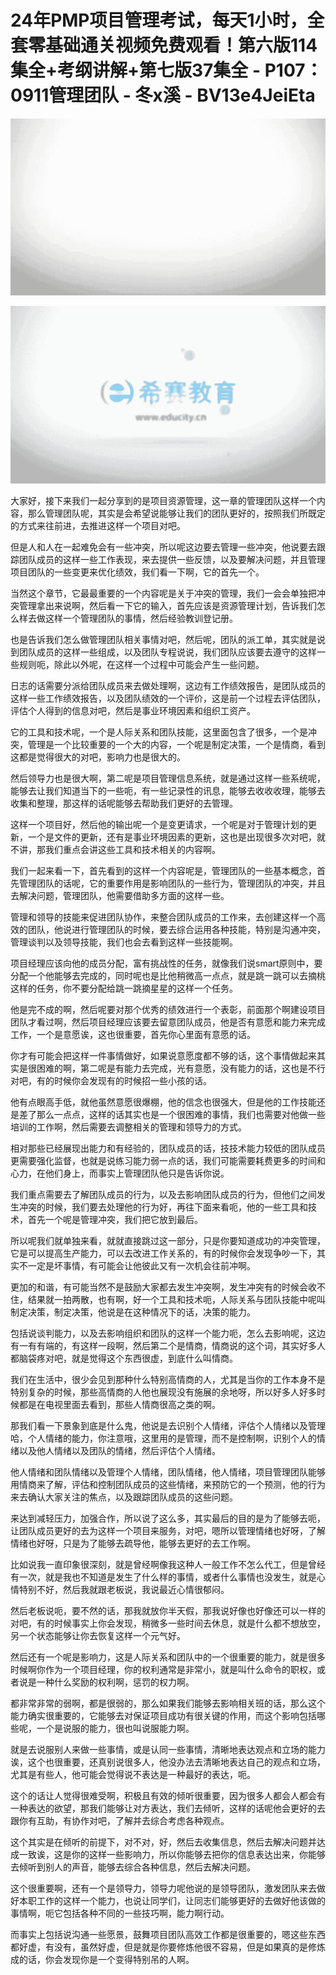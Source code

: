 # 24年PMP项目管理考试，每天1小时，全套零基础通关视频免费观看！第六版114集全+考纲讲解+第七版37集全 - P107：0911管理团队 - 冬x溪 - BV13e4JeiEta

![](img/9c8be92cab9c22c0c36d982aa7fa4170_0.png)

![](img/9c8be92cab9c22c0c36d982aa7fa4170_1.png)

大家好，接下来我们一起分享到的是项目资源管理，这一章的管理团队这样一个内容，那么管理团队呢，其实是会希望说能够让我们的团队更好的，按照我们所既定的方式来往前进，去推进这样一个项目对吧。

但是人和人在一起难免会有一些冲突，所以呢这边要去管理一些冲突，他说要去跟踪团队成员的这样一些工作表现，来去提供一些反馈，以及要解决问题，并且管理项目团队的一些变更来优化绩效，我们看一下啊，它的首先一个。

当然这个章节，它最最重要的一个内容呢是关于冲突的管理，我们一会会单独把冲突管理拿出来说啊，然后看一下它的输入，首先应该是资源管理计划，告诉我们怎么样去做这样一个管理团队的事情，然后经验教训登记册。

也是告诉我们怎么做管理团队相关事情对吧，然后呢，团队的派工单，其实就是说到团队成员的这样一些组成，以及团队专程说说，我们团队应该要去遵守的这样一些规则呃，除此以外呢，在这样一个过程中可能会产生一些问题。

日志的话需要分派给团队成员来去做处理啊，这边有工作绩效报告，是团队成员的这样一些工作绩效报告，以及团队绩效的一个评价，这是前一个过程去评估团队，评估个人得到的信息对吧，然后是事业环境因素和组织工资产。

它的工具和技术呢，一个是人际关系和团队技能，这里面包含了很多，一个是冲突，管理是一个比较重要的一个大的内容，一个呢是制定决策，一个是情商，看到这都是觉得很大的对吧，影响力也是很大的。

然后领导力也是很大啊，第二呢是项目管理信息系统，就是通过这样一些系统呢，能够去让我们知道当下的一些呃，有一些记录性的讯息，能够去收收收理，能够去收集和整理，那这样的话呢能够去帮助我们更好的去管理。

这样一个项目好，然后他的输出呢一个是变更请求，一个呢是对于管理计划的更新，一个是文件的更新，还有是事业环境因素的更新，这也是出现很多次对吧，就不讲，那我们重点会讲这些工具和技术相关的内容啊。

我们一起来看一下，首先看到的这样一个内容呢是，管理团队的一些基本概念，首先管理团队的话呢，它的重要作用是影响团队的一些行为，管理团队的冲突，并且去解决问题，管理团队，他需要借助多方面的这样一些。

管理和领导的技能来促进团队协作，来整合团队成员的工作来，去创建这样一个高效的团队，他说进行管理团队的时候，要去综合运用各种技能，特别是沟通冲突，管理谈判以及领导技能，我们也会去看到这样一些技能啊。

项目经理应该向他的成员分配，富有挑战性的任务，就像我们说smart原则中，要分配一个他能够去完成的，同时呢也是比他稍微高一点点，就是跳一跳可以去摘桃这样的任务，你不要分配给跳一跳摘星星的这样一个任务。

他是完不成的啊，然后呢要对那个优秀的绩效进行一个表彰，前面那个啊建设项目团队才看过啊，然后项目经理应该要去留意团队成员，他是否有意愿和能力来完成工作，一个是意愿诶，这也很重要，首先你心里面有意愿的话。

你才有可能会把这样一件事情做好，如果说意愿度都不够的话，这个事情做起来其实是很困难的啊，第二呢是有能力去完成，光有意愿，没有能力的话，这也是不行对吧，有的时候你会发现有的时候招一些小孩的话。

他有点眼高手低，就他虽然意愿很爆棚，他的信念也很强大，但是他的工作技能还是差了那么一点点，这样的话其实也是一个很困难的事情，我们也需要对他做一些培训的工作啊，然后需要去调整相关的管理和领导力的方式。

相对那些已经展现出能力和有经验的，团队成员的话，技技术能力较低的团队成员更需要强化监督，也就是说练习能力弱一点的话，我们可能需要耗费更多的时间和心力，在他们身上，而事实上管理团队他只是告诉你说。

我们重点需要去了解团队成员的行为，以及去影响团队成员的行为，但他们之间发生冲突的时候，我们要去处理他的行为好，再往下面来看呃，他的一些工具和技术，首先一个呢是管理冲突，我们把它放到最后。

所以呢我们就单独来看，就就直接跳过这一部分，只是你要知道成功的冲突管理，它是可以提高生产能力，可以去改进工作关系的，有的时候你会发现争吵一下，其实不一定是坏事情，有可能会让他彼此又有一次机会往前冲啊。

更加的和谐，有可能当然不是鼓励大家都去发生冲突啊，发生冲突有的时候会收不住，结果就一拍两散，也有啊，好一个工具和技术呃，人际关系与团队技能中呢叫制定决策，制定决策，他说是在这种情况下的话，决策的能力。

包括说谈判能力，以及去影响组织和团队的这样一个能力呃，怎么去影响呢，这边有一有有端的，有这样一段啊，然后第二个是情商，情商说的这个词，其实好多人都脑袋疼对吧，就是觉得这个东西很虚，到底什么叫情商。

我们在生活中，很少会见到那种什么特别高情商的人，尤其是当你的工作本身不是特别复杂的时候，那些高情商的人他也展现没有施展的余地呀，所以好多人好多时候都是在电视里面去看到，那些人情商很高之类的啊。

那我们看一下景象到底是什么鬼，他说是去识别个人情绪，评估个人情绪以及管理哈，个人情绪的能力，你注意哦，这里用的是管理，而不是控制啊，识别个人的情绪以及他人情绪以及团队的情绪，然后评估个人情绪。

他人情绪和团队情绪以及管理个人情绪，团队情绪，他人情绪，项目管理团队能够用情商来了解，评估和控制团队成员的这些情绪，来预防它的一个预测，他的行为来去确认大家关注的焦点，以及跟踪团队成员的这些问题。

来达到减轻压力，加强合作，所以说了这么多，其实最后的目的是为了能够去呃，让团队成员更好的去为这样一个项目来服务，对吧，嗯所以管理情绪也好呀，了解情绪也好呀，只是为了能够去疏导他，能够去更好的去工作啊。

比如说我一直印象很深刻，就是曾经啊像我这种人一般工作不怎么代工，但是曾经有一次，就是我也不知道是发生了什么样的事情，或者什么事情也没发生，就是心情特别不好，然后我就跟老板说，我说最近心情很郁闷。

然后老板说呃，要不然的话，那我就放你半天假，那我说好像也好像还可以一样的对吧，有的时候事实上你会发现，稍微多一些时间去休息，就是什么都不想放空，另一个状态能够让你去恢复这样一个元气好。

然后还有一个呢是影响力，这是人际关系和团队中的一个很重要的能力，就是很多时候啊你作为一个项目经理，你的权利通常是非常小，就是叫什么命令的职权，或者说是一种什么奖励的权利啊，惩罚的权力啊。

都非常非常的弱啊，都是很弱的，那么如果我们能够去影响相关班的话，那么这个能力确实很重要的，它能够去对保证项目成功有很关键的作用，而这个影响包括哪些呢，一个是说服的能力，很也叫说服能力啊。

就是去说服别人来做一些事情，或是认同一些事情，清晰地表达观点和立场的能力诶，这个也很重要，还真别说很多人，他没办法去清晰地表达自己的观点和立场，尤其是有些人，他可能会觉得说不表达是一种最好的表达，呃。

这个的话让人觉得很难受啊，积极且有效的倾听很重要，因为很多人都会人都会有一种表达的欲望，那我们能够让对方表达，我们去倾听，这样的话呢他会更好的去跟你有互助，有协作对吧，了解并去综合考虑各种观点。

这个其实是在倾听的前提下，对不对，好，然后去收集信息，然后去解决问题并达成一致诶，这是你的这样一些影响力，所以你能够去把你的信息表达出来，你能够去倾听到别人的声音，能够去综合各种信息，然后去解决问题。

这个很重要啊，还有一个是领导力，领导力呢他说的是领导团队，激发团队来去做好本职工作的这样一个能力，也说让同学们，让同志们能够更好的去做好他该做的事情啊，呃它包括各种不同的一些技巧啊，能力啊行动。

而事实上包括说沟通一些愿景，鼓舞项目团队高效工作都是很重要的，嗯这些东西都好虚，有没有，虽然好虚，但是就是你要修炼他很不容易，但是如果真的是修炼成的话，你会发现你是一个变得特别吊的人啊。

